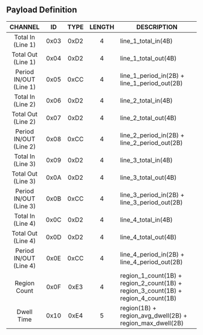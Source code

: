
## Payload Definition

|          CHANNEL           |  ID  | TYPE | LENGTH | DESCRIPTION                                                                       |
| :------------------------: | :--: | :--: | :----: | --------------------------------------------------------------------------------- |
|   Total In<br/>(Line 1)    | 0x03 | 0xD2 |   4    | line_1_total_in(4B)                                                               |
|   Total Out<br/>(Line 1)   | 0x04 | 0xD2 |   4    | line_1_total_out(4B)                                                              |
| Period IN/OUT<br/>(Line 1) | 0x05 | 0xCC |   4    | line_1_period_in(2B) + line_1_period_out(2B)                                      |
|   Total In<br/>(Line 2)    | 0x06 | 0xD2 |   4    | line_2_total_in(4B)                                                               |
|   Total Out<br/>(Line 2)   | 0x07 | 0xD2 |   4    | line_2_total_out(4B)                                                              |
| Period IN/OUT<br/>(Line 2) | 0x08 | 0xCC |   4    | line_2_period_in(2B) + line_2_period_out(2B)                                      |
|   Total In<br/>(Line 3)    | 0x09 | 0xD2 |   4    | line_3_total_in(4B)                                                               |
|   Total Out<br/>(Line 3)   | 0x0A | 0xD2 |   4    | line_3_total_out(4B)                                                              |
| Period IN/OUT<br/>(Line 3) | 0x0B | 0xCC |   4    | line_3_period_in(2B) + line_3_period_out(2B)                                      |
|   Total In<br/>(Line 4)    | 0x0C | 0xD2 |   4    | line_4_total_in(4B)                                                               |
|   Total Out<br/>(Line 4)   | 0x0D | 0xD2 |   4    | line_4_total_out(4B)                                                              |
| Period IN/OUT<br/>(Line 4) | 0x0E | 0xCC |   4    | line_4_period_in(2B) + line_4_period_out(2B)                                      |
|        Region Count        | 0x0F | 0xE3 |   4    | region_1_count(1B) + region_2_count(1B) + region_3_count(1B) + region_4_count(1B) |
|         Dwell Time         | 0x10 | 0xE4 |   5    | region(1B) + region_avg_dwell(2B) + region_max_dwell(2B)                          |